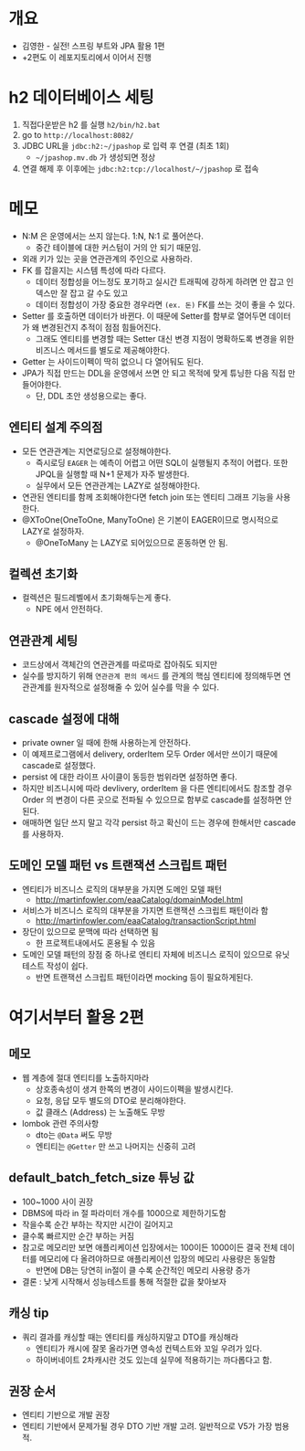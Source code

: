 # 개요

* 김영한 - 실전! 스프링 부트와 JPA 활용 1편
* +2편도 이 레포지토리에서 이어서 진행

# h2 데이터베이스 세팅

1. 직접다운받은 h2 를 실행 `h2/bin/h2.bat`
2. go to `http://localhost:8082/`
3. JDBC URL을 `jdbc:h2:~/jpashop` 로 입력 후 연결 (최초 1회)
   * `~/jpashop.mv.db` 가 생성되면 정상
4. 연결 해제 후 이후에는  `jdbc:h2:tcp://localhost/~/jpashop` 로 접속

# 메모

* N:M 은 운영에서는 쓰지 않는다. 1:N, N:1 로 풀어쓴다. 
  * 중간 테이블에 대한 커스텀이 거의 안 되기 때문임.
* 외래 키가 있는 곳을 연관관계의 주인으로 사용하라.
* FK 를 잡을지는 시스템 특성에 따라 다르다.
  * 데이터 정합성을 어느정도 포기하고 실시간 트래픽에 강하게 하려면 안 잡고 인덱스만 잘 잡고 갈 수도 있고
  * 데이터 정합성이 가장 중요한 경우라면 `(ex. 돈)` FK를 쓰는 것이 좋을 수 있다.
* Setter 를 호출하면 데이터가 바뀐다. 이 때문에 Setter를 함부로 열어두면 데이터가 왜 변경된건지 추적이 점점 힘들어진다.
  * 그래도 엔티티를 변경할 때는 Setter 대신 변경 지점이 명확하도록 변경을 위한 비즈니스 메서드를 별도로 제공해야한다.
* Getter 는 사이드이펙이 딱히 없으니 다 열어둬도 된다.
* JPA가 직접 만드는 DDL을 운영에서 쓰면 안 되고 목적에 맞게 튜닝한 다음 직접 만들어야한다.
  * 단, DDL 초안 생성용으로는 좋다.

## 엔티티 설계 주의점

* 모든 연관관계는 지연로딩으로 설정해야한다.
  * 즉시로딩 `EAGER` 는 예측이 어렵고 어떤 SQL이 실행될지 추적이 어렵다. 또한 JPQL을 실행할 때 N+1 문제가 자주 발생한다.
  * 실무에서 모든 연관관계는 LAZY로 설정해야한다.
* 연관된 엔티티를 함께 조회해야한다면 fetch join 또는 엔티티 그래프 기능을 사용한다.
* @XToOne(OneToOne, ManyToOne) 은 기본이 EAGER이므로 명시적으로 LAZY로 설정하자.
  * @OneToMany 는 LAZY로 되어있으므로 혼동하면 안 됨.

## 컬렉션 초기화

* 컬렉션은 필드레벨에서 초기화해두는게 좋다.
  * NPE 에서 안전하다.

## 연관관계 세팅

* 코드상에서 객체간의 연관관계를 따로따로 잡아줘도 되지만
* 실수를 방지하기 위해 `연관관계 편의 메서드` 를 관계의 핵심 엔티티에 정의해두면 연관관계를 원자적으로 설정해줄 수 있어 실수를 막을 수 있다.


## cascade 설정에 대해

* private owner 일 때에 한해 사용하는게 안전하다.
* 이 예제프로그램에서 delivery, orderItem 모두 Order 에서만 쓰이기 때문에 cascade로 설정했다.
* persist 에 대한 라이프 사이클이 동등한 범위라면 설정하면 좋다.
* 하지만 비즈니시에 따라 devlivery, orderItem 을 다른 엔티티에서도 참조할 경우 Order 의 변경이 다른 곳으로 전파될 수 있으므로 함부로 cascade를 설정하면 안 된다.
* 애매하면 일단 쓰지 말고 각각 persist 하고 확신이 드는 경우에 한해서만 cascade를 사용하자.

## 도메인 모델 패턴 vs 트랜잭션 스크립트 패턴

* 엔티티가 비즈니스 로직의 대부분을 가지면 도메인 모델 패턴
  * http://martinfowler.com/eaaCatalog/domainModel.html
* 서비스가 비즈니스 로직의 대부분을 가지면 트랜잭션 스크립트 패턴이라 함 
  * http://martinfowler.com/eaaCatalog/transactionScript.html
* 장단이 있으므로 문맥에 따라 선택하면 됨
  * 한 프로젝트내에서도 혼용될 수 있음
* 도메인 모델 패턴의 장점 중 하나로 엔티티 자체에 비즈니스 로직이 있으므로 유닛테스트 작성이 쉽다.
  * 반면 트랜잭션 스크립트 패턴이라면 mocking 등이 필요하게된다.

# 여기서부터 활용 2편

## 메모

* 웹 계층에 절대 엔티티를 노출하지마라
  * 상호종속성이 생겨 한쪽의 변경이 사이드이펙을 발생시킨다.
  * 요청, 응답 모두 별도의 DTO로 분리해야한다.
  * 값 클래스 (Address) 는 노출해도 무방
* lombok 관련 주의사항
  * dto는 `@Data` 써도 무방
  * 엔티티는 `@Getter` 만 쓰고 나머지는 신중히 고려

## default_batch_fetch_size 튜닝 값

* 100~1000 사이 권장
* DBMS에 따라 in 절 파라미터 개수를 1000으로 제한하기도함
* 작을수록 순간 부하는 작지만 시간이 길어지고
* 클수록 빠르지만 순간 부하는 커짐
* 참고로 메모리만 보면 애플리케이션 입장에서는 100이든 1000이든 결국 전체 데이터를 메모리에 다 올려야하므로 애플리케이션 입장의 메모리 사용량은 동일함
  * 반면에 DB는 당연히 in절이 클 수록 순간적인 메모리 사용량 증가
* 결론 : 낮게 시작해서 성능테스트를 통해 적절한 값을 찾아보자

## 캐싱 tip

* 쿼리 결과를 캐싱할 때는 엔티티를 캐싱하지말고 DTO를 캐싱해라
  * 엔티티가 캐시에 잘못 올라가면 영속성 컨텍스트와 꼬일 우려가 있다.
  * 하이버네이트 2차캐시란 것도 있는데 실무에 적용하기는 까다롭다고 함.

## 권장 순서

* 엔티티 기반으로 개발 권장
* 엔티티 기반에서 문제가될 경우 DTO 기반 개발 고려. 일반적으로 V5가 가장 범용적.